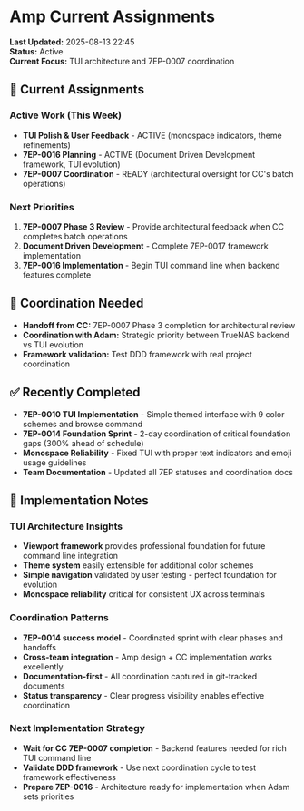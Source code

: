 # Amp Current Assignments

**Last Updated:** 2025-08-13 22:45  
**Status:** Active  
**Current Focus:** TUI architecture and 7EP-0007 coordination

## 🎯 Current Assignments

### Active Work (This Week)
- **TUI Polish & User Feedback** - ACTIVE (monospace indicators, theme refinements)
- **7EP-0016 Planning** - ACTIVE (Document Driven Development framework, TUI evolution)
- **7EP-0007 Coordination** - READY (architectural oversight for CC's batch operations)

### Next Priorities
1. **7EP-0007 Phase 3 Review** - Provide architectural feedback when CC completes batch operations
2. **Document Driven Development** - Complete 7EP-0017 framework implementation
3. **7EP-0016 Implementation** - Begin TUI command line when backend features complete

## 🔗 Coordination Needed
- **Handoff from CC:** 7EP-0007 Phase 3 completion for architectural review
- **Coordination with Adam:** Strategic priority between TrueNAS backend vs TUI evolution
- **Framework validation:** Test DDD framework with real project coordination

## ✅ Recently Completed
- **7EP-0010 TUI Implementation** - Simple themed interface with 9 color schemes and browse command
- **7EP-0014 Foundation Sprint** - 2-day coordination of critical foundation gaps (300% ahead of schedule)
- **Monospace Reliability** - Fixed TUI with proper text indicators and emoji usage guidelines
- **Team Documentation** - Updated all 7EP statuses and coordination docs

## 📝 Implementation Notes

### TUI Architecture Insights
- **Viewport framework** provides professional foundation for future command line integration
- **Theme system** easily extensible for additional color schemes
- **Simple navigation** validated by user testing - perfect foundation for evolution
- **Monospace reliability** critical for consistent UX across terminals

### Coordination Patterns
- **7EP-0014 success model** - Coordinated sprint with clear phases and handoffs
- **Cross-team integration** - Amp design + CC implementation works excellently
- **Documentation-first** - All coordination captured in git-tracked documents
- **Status transparency** - Clear progress visibility enables effective coordination

### Next Implementation Strategy
- **Wait for CC 7EP-0007 completion** - Backend features needed for rich TUI command line
- **Validate DDD framework** - Use next coordination cycle to test framework effectiveness
- **Prepare 7EP-0016** - Architecture ready for implementation when Adam sets priorities
